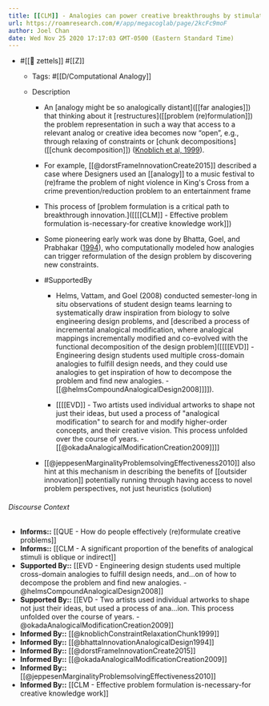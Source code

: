 ```yaml
---
title: [[CLM]] - Analogies can power creative breakthroughs by stimulating effective problem (re)formulation
url: https://roamresearch.com/#/app/megacoglab/page/2kcFc9moF
author: Joel Chan
date: Wed Nov 25 2020 17:17:03 GMT-0500 (Eastern Standard Time)
---
```


- #[[🌲 zettels]] #[[Z]]

    - Tags: #[[D/Computational Analogy]]

    - Description

        - An [analogy might be so analogically distant]([[far analogies]]) that thinking about it [restructures]([[problem (re)formulation]]) the problem representation in such a way that access to a relevant analog or creative idea becomes now “open”, e.g., through relaxing of constraints or [chunk decompositions]([[chunk decomposition]]) ([Knoblich et al, 1999]([[@knoblichConstraintRelaxationChunk1999]])).

        - For example, [[@dorstFrameInnovationCreate2015]] described a case where Designers used an [[analogy]] to a music festival to (re)frame the problem of night violence in King's Cross from a crime prevention/reduction problem to an entertainment frame

        - This process of [problem formulation is a critical path to breakthrough innovation.]([[[[CLM]] - Effective problem formulation is-necessary-for creative knowledge work]])

        - Some pioneering early work was done by Bhatta, Goel, and Prabhakar ([1994]([[@bhattaInnovationAnalogicalDesign1994]])), who computationally modeled how analogies can trigger reformulation of the design problem by discovering new constraints.

        - #SupportedBy

            - Helms, Vattam, and Goel (2008) conducted semester-long in situ observations of student design teams learning to systematically draw inspiration from biology to solve engineering design problems, and [described a process of incremental analogical modification, where analogical mappings incrementally modified and co-evolved with the functional decomposition of the design problem]([[[[EVD]] - Engineering design students used multiple cross-domain analogies to fulfill design needs, and they could use analogies to get inspiration of how to decompose the problem and find new analogies. - [[@helmsCompoundAnalogicalDesign2008]]]]).

            - [[[[EVD]] - Two artists used individual artworks to shape not just their ideas, but used a process of "analogical modification" to search for and modify higher-order concepts, and their creative vision. This process unfolded over the course of years. - [[@okadaAnalogicalModificationCreation2009]]]]

        - [[@jeppesenMarginalityProblemsolvingEffectiveness2010]] also hint at this mechanism in describing the benefits of [[outsider innovation]] potentially running through having access to novel problem perspectives, not just heuristics (solution)

###### Discourse Context

- **Informs::** [[QUE - How do people effectively (re)formulate creative problems]]
- **Informs::** [[CLM - A significant proportion of the benefits of analogical stimuli is oblique or indirect]]
- **Supported By::** [[EVD - Engineering design students used multiple cross-domain analogies to fulfill design needs, and...on of how to decompose the problem and find new analogies. - @helmsCompoundAnalogicalDesign2008]]
- **Supported By::** [[EVD - Two artists used individual artworks to shape not just their ideas, but used a process of ana...ion. This process unfolded over the course of years. - @okadaAnalogicalModificationCreation2009]]
- **Informed By::** [[@knoblichConstraintRelaxationChunk1999]]
- **Informed By::** [[@bhattaInnovationAnalogicalDesign1994]]
- **Informed By::** [[@dorstFrameInnovationCreate2015]]
- **Informed By::** [[@okadaAnalogicalModificationCreation2009]]
- **Informed By::** [[@jeppesenMarginalityProblemsolvingEffectiveness2010]]
- **Informed By::** [[CLM - Effective problem formulation is-necessary-for creative knowledge work]]
